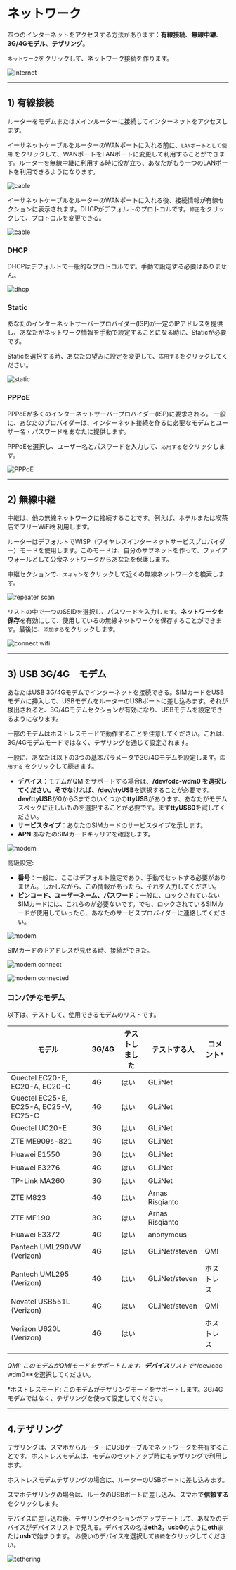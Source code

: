 # ネットワーク

四つのインターネットをアクセスする方法があります：**有線接続**、**無線中継**、**3G/4Gモデル**、**テザリング**。


`ネットワーク`をクリックして、ネットワーク接続を作ります。

![internet](https://static.gl-inet.com/docs/jp/3/setup/gl-b1300/internet/main_ui.png)

  

---

## 1) 有線接続

ルーターをモデムまたはメインルーターに接続してインターネットをアクセスします。

イーサネットケーブルをルーターのWANポートに入れる前に、`LANポートとして使用` をクリックして、WANポートをLANポートに変更して利用することができます。ルーターを無線中継に利用する時に役が立ち、あなたがもう一つのLANポートを利用できるようになります。

![cable](https://static.gl-inet.com/docs/jp/3/setup/mini_router/internet/ケーブル.png)



イーサネットケーブルをルーターのWANポートに入れる後、接続情報が有線セクションに表示されます。DHCPがデフォルトのプロトコルです。`修正`をクリックして、プロトコルを変更できる。

![cable](https://static.gl-inet.com/docs/jp/3/setup/mini_router/internet/ケーブルセクション.png)



### DHCP

DHCPはデフォルトで一般的なプロトコルです。手動で設定する必要はありません。

![dhcp](https://static.gl-inet.com/docs/jp/3/setup/mini_router/internet/デフォルトプロトコル.png)


### Static

あなたのインターネットサーバープロバイダー(ISP)が一定のIPアドレスを提供し、あなたがネットワーク情報を手動で設定することになる時に、Staticが必要です。

Staticを選択する時、あなたの望みに設定を変更して、`応用する`をクリックしてください。

![static](https://static.gl-inet.com/docs/jp/3/setup/mini_router/internet/せいたい.png)




### PPPoE

PPPoEが多くのインターネットサーバープロバイダー(ISP)に要求される。
一般に、あなたのプロバイダーは、インターネット接続を作るに必要なモデムとユーザー名・パスワードをあなたに提供します。

PPPoEを選択し、ユーザー名とパスワードを入力して、`応用する`をクリックします。

![PPPoE](https://static.gl-inet.com/docs/jp/3/setup/mini_router/internet/PPPoE.png)



---

## 2) 無線中継

中継は、他の無線ネットワークに接続することです。例えば、ホテルまたは喫茶店でフリーWiFiを利用します。

ルーターはデフォルトでWISP（ワイヤレスインターネットサービスプロバイダー）モードを使用します。このモードは、自分のサブネットを作って、ファイアウォールとして公衆ネットワークからあなたを保護します。

中継セクションで、`スキャン`をクリックして近くの無線ネットワークを検索します。

![repeater scan](https://static.gl-inet.com/docs/jp/3/setup/mini_router/internet/中継.png)



リストの中で一つのSSIDを選択し、パスワードを入力します。**ネットワークを保存**を有効にして、使用しているの無線ネットワークを保存することができます。最後に、`添加する`をクリックします。

![connect wifi](https://static.gl-inet.com/docs/jp/3/setup/mini_router/internet/中継スキャン.png)





---

## 3) USB 3G/4G　モデム

あなたはUSB 3G/4Gモデムでインターネットを接続できる。SIMカードをUSBモデムに挿入して、USBモデムをルーターのUSBポートに差し込みます。それが検出されると、3G/4Gモデムセクションが有効になり、USBモデムを設定できるようになります。

一部のモデムはホストレスモードで動作することを注意してください。これは、3G/4Gモデムモードではなく、テザリングを通じて設定されます。

一般に、あなたは以下の3つの基本パラメータで3G/4Gモデムを設定します。`応用する` をクリックして続きます。

- **デバイス**：モデムがQMIをサポートする場合は、**/dev/cdc-wdm0 **を選択してください。そでなければ、**/dev/ttyUSB**を選択することが必要です。**dev/ttyUSB**が0から3までのいくつかの**ttyUSB**があります、あなたがモデムスペックに正しいものを選択することが必要です。まず**ttyUSB0**を試してください。
- **サービスタイプ**：あなたのSIMカードのサービスタイプを示します。
- **APN**:あなたのSIMカードキャリアを確認します。

![modem](https://static.gl-inet.com/docs/jp/3/setup/mini_router/internet/3G4G.png)

高級設定:

- **番号**：一般に、ここはデフォルト設定であり、手動でセットする必要がありません。しかしながら、この情報があったら、それを入力してください。
- **ピンコード、ユーザーネーム、パスワード**：一般に、ロックされていないSIMカードには、これらのが必要ないです。でも、ロックされているSIMカードが使用していったら、あなたのサービスプロバイダーに連絡してください。

![modem](https://static.gl-inet.com/docs/jp/3/setup/mini_router/internet/3G4Gセット.png)



SIMカードのIPアドレスが見せる時、接続ができた。

![modem connect](https://static.gl-inet.com/docs/jp/3/setup/mini_router/internet/modem2.jpg)

![modem connected](https://static.gl-inet.com/docs/jp/3/setup/mini_router/internet/modem3.jpg)



### コンパチなモデム

以下は、テストして、使用できるモデムのリストです。

| モデル                                  | 3G/4G | テストしました | テストする人       | コメント* |
| -------------------------------------- | ----- | ------ | --------------- | --------- |
| Quectel EC20-E, EC20-A, EC20-C         | 4G    | はい    | GL.iNet         |           |
| Quectel EC25-E, EC25-A, EC25-V, EC25-C | 4G    | はい    | GL.iNet         |           |
| Quectel UC20-E                         | 3G    | はい    | GL.iNet         |           |
| ZTE ME909s-821                         | 4G    | はい    | GL.iNet         |           |
| Huawei E1550                           | 3G    | はい    | GL.iNet         |           |
| Huawei E3276                          | 4G    | はい    | GL.iNet         |           |
| TP-Link MA260                          | 3G    | はい    | GL.iNet         |           |
| ZTE M823                               | 4G    | はい    | Arnas Risqianto |           |
| ZTE MF190                              | 3G    | はい    | Arnas Risqianto |           |
| Huawei E3372                           | 4G    | はい    | anonymous       |           |
| Pantech UML290VW (Verizon)             | 4G    | はい    | GL.iNet/steven  | QMI       |
| Pantech UML295 (Verizon)               | 4G    | はい    | GL.iNet/steven  | ホストレス |
| Novatel USB551L (Verizon)              | 4G    | はい    | GL.iNet/steven  | QMI       |
| Verizon U620L (Verizon)                | 4G    | はい   |                 | ホストレス |
|                                        |       |        |                 |           |

*QMI: このモデムがQMIモードをサポートします、**デバイス**リストで**/dev/cdc-wdm0**を選択してください。

*ホストレスモード: このモデムがテザリングモードをサポートします。3G/4Gモデムではなく、テザリングを使って設定してください。

---

## 4.テザリング

テザリングは、スマホからルーターにUSBケーブルでネットワークを共有することです。ホストレスモデムは、モデムのセットアップ時にもテザリングで利用します。

ホストレスモデムテザリングの場合は、ルーターのUSBポートに差し込みます。

スマホテザリングの場合は、ルータのUSBポートに差し込み、スマホで**信頼する**をクリックします。

デバイスに差し込む後、テザリングセクションがアップデートして、あなたのデバイスがデバイスリストで見える。デバイスの名は**eth2**，**usb0**のように**eth**または**usb**で始まります。 お使いのデバイスを選択して`接続`をクリックしてください。

![tethering](https://static.gl-inet.com/docs/jp/3/setup/mini_router/internet/テザリング.png)

